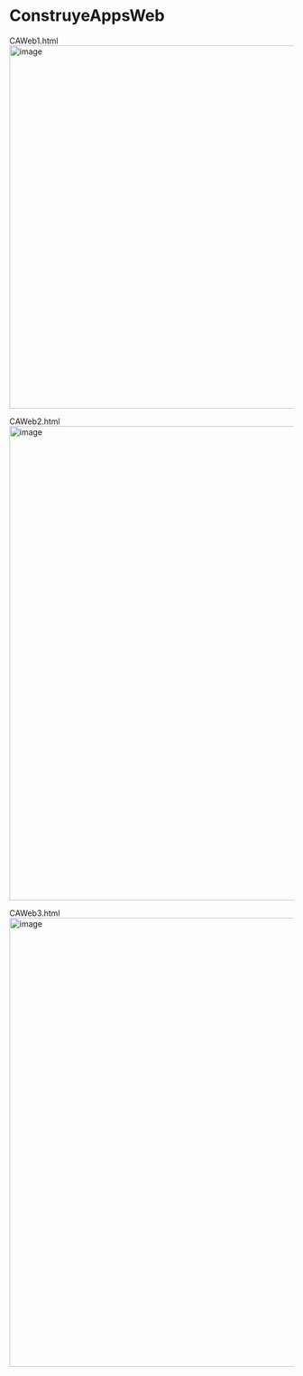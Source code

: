 # ConstruyeAppsWeb
CAWeb1.html
<img width="1036" height="644" alt="image" src="https://github.com/user-attachments/assets/affed686-87fc-45d9-8a89-9f5c345ac482" />

CAWeb2.html
<img width="1597" height="841" alt="image" src="https://github.com/user-attachments/assets/00458af4-1b8f-45d2-a9e7-0ae34538309c" />

CAWeb3.html
<img width="1443" height="796" alt="image" src="https://github.com/user-attachments/assets/7247c825-cf7b-4d68-891a-1b8f868f7917" />

